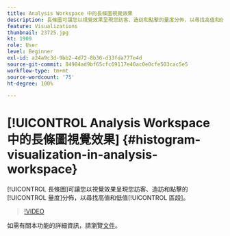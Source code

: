 ```yaml
---
title: Analysis Workspace 中的長條圖視覺效果
description: 長條圖可讓您以視覺效果呈現您訪客、造訪和點擊的量度分佈，以尋找高值和低值區段。
feature: Visualizations
thumbnail: 23725.jpg
kt: 1909
role: User
level: Beginner
exl-id: a24a9c3d-9bb2-4d72-8b36-d33fda777e4d
source-git-commit: 84984ad9bf65cfc69117e40ac0e0cfe503cac5e5
workflow-type: tm+mt
source-wordcount: '75'
ht-degree: 100%

---
```


# [!UICONTROL Analysis Workspace 中的長條圖視覺效果] {#histogram-visualization-in-analysis-workspace}

[!UICONTROL 長條圖]可讓您以視覺效果呈現您訪客、造訪和點擊的[!UICONTROL 量度]分佈，以尋找高值和低值[!UICONTROL 區段]。

>[!VIDEO](https://video.tv.adobe.com/v/23725/?quality=12&learn=on)

如需有關本功能的詳細資訊，請瀏覽[文件](https://experienceleague.adobe.com/docs/analytics/analyze/analysis-workspace/visualizations/histogram.html?lang=zh-Hant)。
